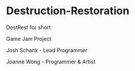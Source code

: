 # Destruction-Restoration
DestRest for short

Game Jam Project

Josh Schank - Lead Programmer

Joanne Wong - Programmer & Artist
